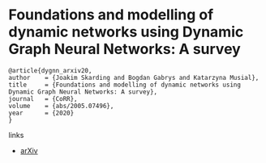 # Foundations and modelling of dynamic networks using Dynamic Graph Neural Networks: A survey

```
@article{dygnn_arxiv20,
author    = {Joakim Skarding and Bogdan Gabrys and Katarzyna Musial},
title     = {Foundations and modelling of dynamic networks using Dynamic Graph Neural Networks: A survey},
journal   = {CoRR},
volume    = {abs/2005.07496},
year      = {2020}
}
```

links
- [arXiv](https://arxiv.org/abs/2005.07496)
